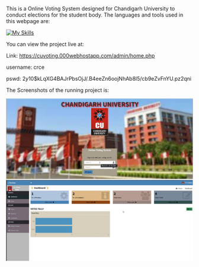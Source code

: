 This is a Online Voting System designed for Chandigarh University to conduct elections for the student body. 
The languages and tools used in this webpage are:

[![My Skills](https://skillicons.dev/icons?i=js,html,bootstrap,php,mysql)](https://skillicons.dev)

You can view the project live at:

Link:  https://cuvoting.000webhostapp.com/admin/home.php

username: crce

pswd: $2y$10$kLqXG4BAJrPbsOjJ/.B4eeZn6oojNhAb8l5/cb9eZvFnYU.pz2qni

The Screenshots of the running project is:

![Project Screenshot](images/ss1.jpg)
![Project Screenshot](images/ss2.jpg)
